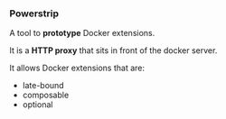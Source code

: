 ### Powerstrip

A tool to **prototype** Docker extensions.

It is a **HTTP proxy** that sits in front of the docker server.

It allows Docker extensions that are:

 * late-bound
 * composable
 * optional
